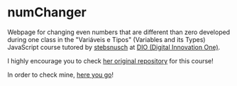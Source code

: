 # numChanger
 Webpage for changing even numbers that are different than zero developed during one class in the "Variáveis e Tipos" (Variables and its Types) JavaScript course tutored by [stebsnusch](https://github.com/stebsnusch) at [DIO (Digital Innovation One)](https://web.dio.me). 

 I highly encourage you to check [her original repository](https://github.com/stebsnusch/basecamp-javascript/tree/main/variaveis-e-tipos) for this course!

 In order to check mine, [here you go](https://o-patrick.github.io/numChanger)!